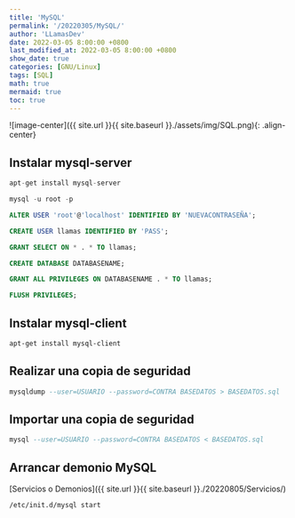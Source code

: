 ```yaml
---
title: 'MySQL'
permalink: '/20220305/MySQL/'
author: 'LLamasDev'
date: 2022-03-05 8:00:00 +0800
last_modified_at: 2022-03-05 8:00:00 +0800
show_date: true
categories: [GNU/Linux]
tags: [SQL]
math: true
mermaid: true
toc: true
---
```


![image-center]({{ site.url }}{{ site.baseurl }}./assets/img/SQL.png){: .align-center}

## Instalar mysql-server

```sql
apt-get install mysql-server

mysql -u root -p

ALTER USER 'root'@'localhost' IDENTIFIED BY 'NUEVACONTRASEÑA';

CREATE USER llamas IDENTIFIED BY 'PASS';

GRANT SELECT ON * . * TO llamas;

CREATE DATABASE DATABASENAME;

GRANT ALL PRIVILEGES ON DATABASENAME . * TO llamas;

FLUSH PRIVILEGES;
```

## Instalar mysql-client

```bash
apt-get install mysql-client
```

## Realizar una copia de seguridad

```sql
mysqldump --user=USUARIO --password=CONTRA BASEDATOS > BASEDATOS.sql
```

## Importar una copia de seguridad

```sql
mysql --user=USUARIO --password=CONTRA BASEDATOS < BASEDATOS.sql
```

## Arrancar demonio MySQL

[Servicios o Demonios]({{ site.url }}{{ site.baseurl }}./20220805/Servicios/)
```bash
/etc/init.d/mysql start
```